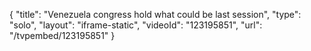 {
    "title": "Venezuela congress hold what could be last session",
    "type": "solo",
    "layout": "iframe-static",
    "videoId": "123195851",
    "url": "\/tvpembed\/123195851"
}